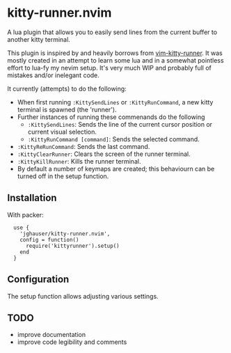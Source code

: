 # kitty-runner.nvim
A lua plugin that allows you to easily send lines from the current buffer to another kitty terminal.

This plugin is inspired by and heavily borrows from [vim-kitty-runner](https://github.com/LkeMitchll/vim-kitty-runner). It was mostly created in an attempt to learn some lua and in a somewhat pointless effort to lua-fy my nevim setup. It's very much WIP and probably full of mistakes and/or inelegant code.

It currently (attempts) to do the following:

- When first running `:KittySendLines` or `:KittyRunCommand`, a new kitty terminal is spawned (the 'runner').
- Further instances of running these commenands do the following
  - `:KittySendLines`: Sends the line of the current cursor position or current visual selection.
  - `:KittyRunCommand [command]`: Sends the selected command.
- `:KittyReRunCommand`: Sends the last command.
- `:KittyClearRunner`: Clears the screen of the runner terminal.
- `:KittyKillRunner`: Kills the runner terminal.
- By default a number of keymaps are created; this behaviourn can be turned off in the setup function.

## Installation

With packer:

```
  use {
    'jghauser/kitty-runner.nvim',
    config = function()
      require('kittyrunner').setup()
    end
  }
```

## Configuration

The setup function allows adjusting various settings.

## TODO

- improve documentation
- improve code legibility and comments
